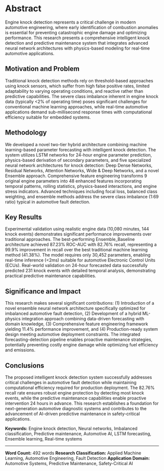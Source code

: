 # Abstract

Engine knock detection represents a critical challenge in modern automotive engineering, where early identification of combustion anomalies is essential for preventing catastrophic engine damage and optimizing performance. This research presents a comprehensive intelligent knock detection and predictive maintenance system that integrates advanced neural network architectures with physics-based modeling for real-time automotive applications.

## Motivation and Problem

Traditional knock detection methods rely on threshold-based approaches using knock sensors, which suffer from high false positive rates, limited adaptability to varying operating conditions, and reactive rather than predictive capabilities. The severe class imbalance inherent in engine knock data (typically <2% of operating time) poses significant challenges for conventional machine learning approaches, while real-time automotive applications demand sub-millisecond response times with computational efficiency suitable for embedded systems.

## Methodology

We developed a novel two-tier hybrid architecture combining machine learning-based parameter forecasting with intelligent knock detection. The system utilizes LSTM networks for 24-hour engine parameter prediction, physics-based derivation of secondary parameters, and five specialized neural network architectures for knock detection: Deep Dense Networks, Residual Networks, Attention Networks, Wide & Deep Networks, and a novel Ensemble approach. Comprehensive feature engineering transforms 9 original engine parameters into 48 enhanced features incorporating temporal patterns, rolling statistics, physics-based interactions, and engine stress indicators. Advanced techniques including focal loss, balanced class weighting, and ensemble methods address the severe class imbalance (1:69 ratio) typical in automotive fault detection.

## Key Results

Experimental validation using realistic engine data (10,080 minutes, 144 knock events) demonstrates significant performance improvements over traditional approaches. The best-performing Ensemble_Baseline architecture achieved 87.23% ROC-AUC with 82.76% recall, representing a 99.9% improvement in recall over the best traditional machine learning method (41.38%). The model requires only 30,452 parameters, enabling real-time inference (<2ms) suitable for automotive Electronic Control Units (ECUs). Real-world validation on 24-hour forecasted data successfully predicted 231 knock events with detailed temporal analysis, demonstrating practical predictive maintenance capabilities.

## Significance and Impact

This research makes several significant contributions: (1) Introduction of a novel ensemble neural network architecture specifically optimized for imbalanced automotive fault detection, (2) Development of a hybrid ML-physics integration approach combining data-driven forecasting with domain knowledge, (3) Comprehensive feature engineering framework yielding 11.4% performance improvement, and (4) Production-ready system design meeting automotive deployment constraints. The integrated forecasting-detection pipeline enables proactive maintenance strategies, potentially preventing costly engine damage while optimizing fuel efficiency and emissions.

## Conclusions

The proposed intelligent knock detection system successfully addresses critical challenges in automotive fault detection while maintaining computational efficiency required for production deployment. The 82.76% recall rate ensures robust engine protection by detecting most knock events, while the predictive maintenance capabilities enable proactive intervention 24 hours in advance. This research establishes a foundation for next-generation automotive diagnostic systems and contributes to the advancement of AI-driven predictive maintenance in safety-critical applications.

**Keywords:** Engine knock detection, Neural networks, Imbalanced classification, Predictive maintenance, Automotive AI, LSTM forecasting, Ensemble learning, Real-time systems

---

**Word Count:** 492 words
**Research Classification:** Applied Machine Learning, Automotive Engineering, Fault Detection
**Application Domain:** Automotive Systems, Predictive Maintenance, Safety-Critical AI